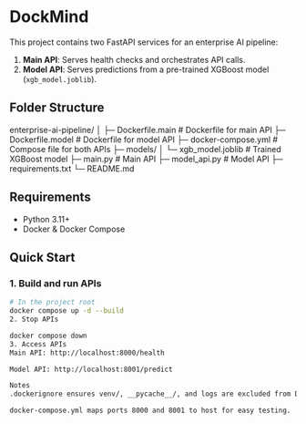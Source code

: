 # DockMind

This project contains two FastAPI services for an enterprise AI pipeline:

1. **Main API**: Serves health checks and orchestrates API calls.
2. **Model API**: Serves predictions from a pre-trained XGBoost model (`xgb_model.joblib`).

## Folder Structure

enterprise-ai-pipeline/
│
├─ Dockerfile.main # Dockerfile for main API
├─ Dockerfile.model # Dockerfile for model API
├─ docker-compose.yml # Compose file for both APIs
├─ models/
│ └─ xgb_model.joblib # Trained XGBoost model
├─ main.py # Main API
├─ model_api.py # Model API
├─ requirements.txt
└─ README.md


## Requirements

- Python 3.11+
- Docker & Docker Compose



## Quick Start

### 1. Build and run APIs
```bash
# In the project root
docker compose up -d --build
2. Stop APIs

docker compose down
3. Access APIs
Main API: http://localhost:8000/health

Model API: http://localhost:8001/predict

Notes
.dockerignore ensures venv/, __pycache__/, and logs are excluded from Docker images.

docker-compose.yml maps ports 8000 and 8001 to host for easy testing.


